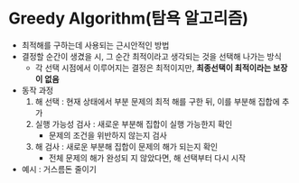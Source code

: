# Greedy Algorithm(탐욕 알고리즘)

- 최적해를 구하는데 사용되는 근시안적인 방법
- 결정할 순간이 생겼을 시, 그 순간 최적이라고 생각되는 것을 선택해 나가는 방식
  - 각 선택 시점에서 이루어지는 결정은 최적이지만, **최종선택이 최적이라는 보장이 없음**
- 동작 과정
  1) 해 선택 : 현재 상태에서 부분 문제의 최적 해를 구한 뒤, 이를 부분해 집합에 추가
  2) 실행 가능성 검사 : 새로운 부분해 집합이 실행 가능한지 확인
     - 문제의 조건을 위반하지 않는지 검사
  3) 해 검사 : 새로운 부분해 집합이 문제의 해가 되는지 확인
     - 전체 문제의 해가 완성되 지 않았다면, 해 선택부터 다시 시작
- 예시 : 거스름돈 줄이기